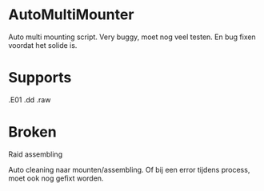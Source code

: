 # AutoMultiMounter
Auto multi mounting script. Very buggy, moet nog veel testen. En bug fixen voordat het solide is.


# Supports
.E01
.dd
.raw


# Broken
Raid assembling

Auto cleaning naar mounten/assembling. Of bij een error tijdens process, moet ook nog gefixt worden.
